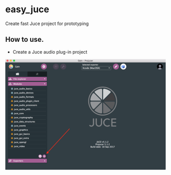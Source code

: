 # easy_juce
Create fast Juce project for prototyping

## How to use.

- Create a Juce audio plug-in project

![Add Module](/readme_images/add_module.png?raw=true "Add module")
